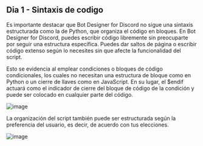 ## Dia 1 - Sintaxis de codigo
  Es importante destacar que Bot Designer for Discord no sigue una sintaxis estructurada como la de Python, que organiza el código en bloques. En Bot Designer for Discord, puedes escribir código libremente sin preocuparte por seguir una estructura específica. Puedes dar saltos de página o escribir código extenso según lo necesites sin que afecte la funcionalidad del script.

Esto se evidencia al emplear condiciones o bloques de código condicionales, los cuales no necesitan una estructura de bloque como en Python o un cierre de llaves como en JavaScript. En su lugar, el $endif actuará como el indicador de cierre del bloque de código de la condición y puede ser colocado en cualquier parte del código.

![image](https://github.com/IzanaonYT/30D-BDFD/assets/131629841/0eb641a8-a80f-44e3-8d9d-cc605e28d79f)

La organización del script también puede ser estructurada según la preferencia del usuario, es decir, de acuerdo con tus elecciones.

![image](https://github.com/IzanaonYT/30D-BDFD/assets/131629841/9601c04e-fa72-485e-a7c6-4c284e04f782)
